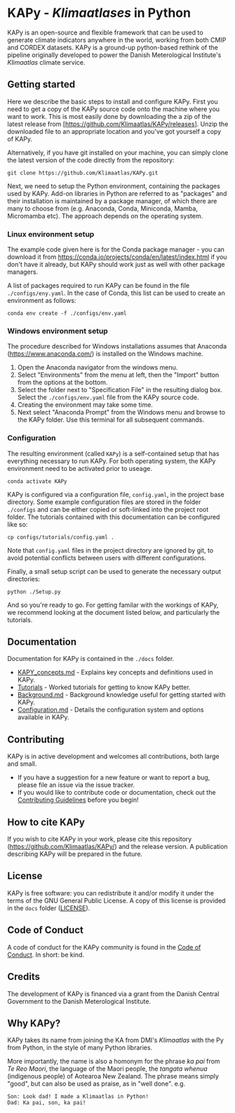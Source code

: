 # KAPy - *Klimaatlases* in Python

KAPy is an open-source and flexible framework that can be used to generate climate indicators anywhere in the world, working from both CMIP and CORDEX datasets. KAPy is a ground-up python-based rethink of the pipeline originally developed to power the Danish Meterological Institute's *Klimaatlas* climate service.

## Getting started

Here we describe the basic steps to install and configure KAPy. First you need to get a copy of the KAPy source code onto the machine where you want to work. This is most easily done by downloading the a zip of the latest release from [https://github.com/Klimaatlas/KAPy/releases]. Unzip the downloaded file to an appropriate location and you've got yourself a copy of KAPy.

Alternatively, if you have git installed on your machine, you can simply clone the latest version of the code directly from the repository:

```
git clone https://github.com/Klimaatlas/KAPy.git
```
Next, we need to setup the Python environment, containing the packages used by KAPy. Add-on libraries in Python are referred to as "packages" and their installation is maintained by a package manager, of which there are many to choose from (e.g. Anaconda, Conda, Miniconda, Mamba, Micromamba etc). The approach depends on the operating system.

### Linux environment setup

The example code given here is for the Conda package manager - you can download it from https://conda.io/projects/conda/en/latest/index.html if you don't have it already, but KAPy should work just as well with other package managers. 

A list of packages required to run KAPy can be found in the file `./configs/eny.yaml`. In the case of Conda, this list can be used to create an environment as follows:

```
conda env create -f ./configs/env.yaml
```

### Windows environment setup

The procedure described for Windows installations assumes that Anaconda (https://www.anaconda.com/) is installed on the Windows machine. 

1. Open the Anaconda navigator from the windows menu.
2. Select "Environments" from the menu at left, then the "Import" button from the options at the bottom.
3. Select the folder next to "Specification File" in the resulting dialog box. Select the `./configs/env.yaml` file from the KAPy source code.
4. Creating the environment may take some time.
5. Next select "Anaconda Prompt" from the Windows menu and browse to the KAPy folder. Use this terminal for all subsequent commands.

### Configuration

The resulting environment (called `KAPy`) is a self-contained setup that has everything necessary to run KAPy. For both operating system, the KAPy environment need to be activated prior to useage.

```
conda activate KAPy
```

KAPy is configured via a configuration file, `config.yaml`, in the project base directory. Some example configuration files are stored in the folder `./configs` and can be either copied or soft-linked into the project root folder. The tutorials contained with this documentation can be configured like so:

```
cp configs/tutorials/config.yaml .
```

Note that `config.yaml` files in the project directory are ignored by git, to avoid potential conflicts between users with different configurations.

Finally, a small setup script can be used to generate the necessary output directories:

```
python ./Setup.py
```

And so you're ready to go. For getting familar with the workings of KAPy, we recommend looking at the document listed below, and particularly the tutorials.

## Documentation

Documentation for KAPy is contained in the `./docs` folder. 
* [KAPY_concepts.md](./docs/KAPy_concepts.md) - Explains key concepts and definitions used in KAPy.
* [Tutorials](./docs/tutorials/README.md) - Worked tutorials for getting to know KAPy better.
* [Background.md](./docs/Background.md) - Background knowledge useful for getting started with KAPy.
* [Configuration.md](./docs/Configuration.md) - Details the configuration system and options available in KAPy.

## Contributing

KAPy is in active development and welcomes all contributions, both large and small.  
    
* If you have a suggestion for a new feature or want to report a bug, please file an issue via the issue tracker.
* If you would like to contribute code or documentation, check out the [Contributing Guidelines](./docs/Contributing.md) before you begin!

## How to cite KAPy

If you wish to cite KAPy in your work, please cite this repository (https://github.com/Klimaatlas/KAPy/) and the release version. A publication describing KAPy will be prepared in the future.

## License

KAPy is free software: you can redistribute it and/or modify it under the terms of the GNU General Public License. A copy of this license is provided in the `docs` folder ([LICENSE](./docs/LICENSE)).
    
## Code of Conduct

A code of conduct for the KAPy community is found in the [Code of Conduct](./docs/Code_of_conduct.md). In short: be kind.
    
## Credits
    
The development of KAPy is financed via a grant from the Danish Central Government to the Danish Meterological Institute.    
    
## Why KAPy?

KAPy takes its name from joining the KA from DMI's *Klimaatlas* with the Py from Python, in the style of many Python libraries. 

More importantly, the name is also a homonym for the phrase *ka pai* from *Te Reo Maori*, the language of the Maori people, the *tangata whenua* (indigenous people) of Aotearoa New Zealand. The phrase means simply "good", but can also be used as praise, as in "well done". e.g.

```
Son: Look dad! I made a Klimaatlas in Python!
Dad: Ka pai, son, ka pai!
```
